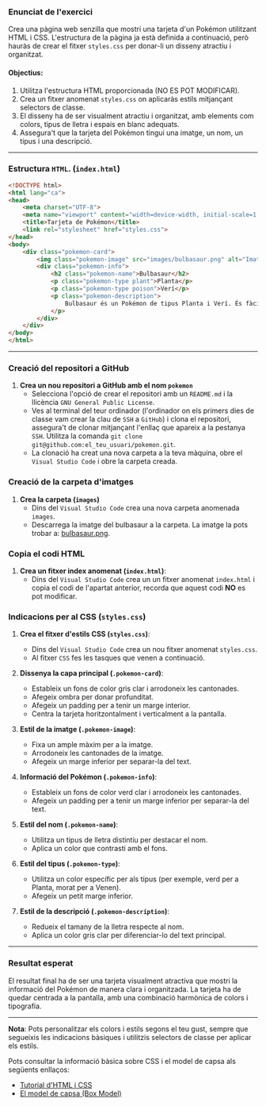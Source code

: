 ### Enunciat de l'exercici

Crea una pàgina web senzilla que mostri una tarjeta d'un Pokémon utilitzant HTML i CSS. L'estructura de la pàgina ja està definida a continuació, però hauràs de crear el fitxer `styles.css` per donar-li un disseny atractiu i organitzat.

#### Objectius:
1. Utilitza l'estructura HTML proporcionada (NO ES POT MODIFICAR).
2. Crea un fitxer anomenat `styles.css` on aplicaràs estils mitjançant selectors de classe.
3. El disseny ha de ser visualment atractiu i organitzat, amb elements com colors, tipus de lletra i espais en blanc adequats.
4. Assegura't que la tarjeta del Pokémon tingui una imatge, un nom, un tipus i una descripció.

---

### Estructura `HTML`. (`index.html`)

```html
<!DOCTYPE html>
<html lang="ca">
<head>
    <meta charset="UTF-8">
    <meta name="viewport" content="width=device-width, initial-scale=1.0">
    <title>Tarjeta de Pokémon</title>
    <link rel="stylesheet" href="styles.css">
</head>
<body>
    <div class="pokemon-card">
        <img class="pokemon-image" src="images/bulbasaur.png" alt="Imatge del Pokémon">
        <div class="pokemon-info">
            <h2 class="pokemon-name">Bulbasaur</h2>
            <p class="pokemon-type plant">Planta</p>
            <p class="pokemon-type poison">Verí</p>
            <p class="pokemon-description">
                Bulbasaur és un Pokémon de tipus Planta i Verí. És fàcil distingir-lo per la llavor que té a l'esquena, que creix a mesura que ell ho fa.
            </p>
        </div>
    </div>
</body>
</html>
```

---

### Creació del repositori a GitHub
1. **Crea un nou repositori a GitHub amb el nom `pokemon`**
    - Selecciona l'opció de crear el repositori amb un `README.md` i la llicència `GNU General Public License`. 
    - Ves al terminal del teur ordinador (l'ordinador on els primers dies de classe vam crear la clau de `SSH` a `GitHub`) i clona el repositori, assegura't de clonar mitjançant l'enllaç que apareix a la pestanya `SSH`. Utilitza la comanda `git clone git@github.com:el_teu_usuari/pokemon.git`.
    - La clonació ha creat una nova carpeta a la teva màquina, obre el `Visual Studio Code` i obre la carpeta creada.

### Creació de la carpeta d'imatges 
1. **Crea la carpeta (`images`)**
    - Dins del `Visual Studio Code` crea una nova carpeta anomenada `images`.
    - Descarrega la imatge del bulbasaur a la carpeta. La imatge la pots trobar a: [bulbasaur.png](../img/bulbasaur.png).

### Copia el codi HTML
1. **Crea un fitxer index anomenat (`index.html`)**:
    - Dins del `Visual Studio Code` crea un un fitxer anomenat `index.html` i copia el codi de l'apartat anterior, recorda que aquest codi **NO** es pot modificar.

### Indicacions per al CSS (`styles.css`)
1. **Crea el fitxer d'estils CSS (`styles.css`)**:
    - Dins del `Visual Studio Code` crea un nou fitxer anomenat `styles.css`.
    - Al fitxer `CSS` fes les tasques que venen a continuació.

2. **Dissenya la capa principal (`.pokemon-card`)**:
   - Estableix un fons de color gris clar i arrodoneix les cantonades.
   - Afegeix ombra per donar profunditat.
   - Afegeix un padding per a tenir un marge interior.
   - Centra la tarjeta horitzontalment i verticalment a la pantalla.

3. **Estil de la imatge (`.pokemon-image`)**:
   - Fixa un ample màxim per a la imatge.
   - Arrodoneix les cantonades de la imatge.
   - Afegeix un marge inferior per separar-la del text.

4. **Informació del Pokémon (`.pokemon-info`)**:
   - Estableix un fons de color verd clar i arrodoneix les cantonades.
   - Afegeix un padding per a tenir un marge inferior per separar-la del text.

5. **Estil del nom (`.pokemon-name`)**:
   - Utilitza un tipus de lletra distintiu per destacar el nom.
   - Aplica un color que contrasti amb el fons.

6. **Estil del tipus (`.pokemon-type`)**:
   - Utilitza un color específic per als tipus (per exemple, verd per a Planta, morat per a Venen).
   - Afegeix un petit marge inferior.

7. **Estil de la descripció (`.pokemon-description`)**:
   - Redueix el tamany de la lletra respecte al nom.
   - Aplica un color gris clar per diferenciar-lo del text principal.

---

### Resultat esperat
El resultat final ha de ser una tarjeta visualment atractiva que mostri la informació del Pokémon de manera clara i organitzada. La tarjeta ha de quedar centrada a la pantalla, amb una combinació harmònica de colors i tipografia.

---

**Nota**: Pots personalitzar els colors i estils segons el teu gust, sempre que segueixis les indicacions bàsiques i utilitzis selectors de classe per aplicar els estils.

Pots consultar la informació bàsica sobre CSS i el model de capsa als següents enllaços:
- [Tutorial d'HTML i CSS](../intro-html-css.md)
- [El model de capsa (Box Model)](../box-model.md)